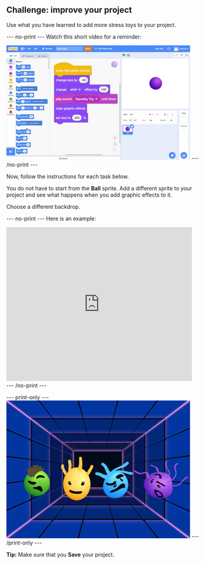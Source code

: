 ## Challenge: improve your project

Use what you have learned to add more stress toys to your project. 

--- no-print ---
Watch this short video for a reminder:

![screenshot](images/balls-challenge2.gif) 
--- /no-print ---

Now, follow the instructions for each task below.

You do not have to start from the **Ball** sprite. Add a different sprite to your project and see what happens when you add graphic effects to it. 

Choose a different backdrop.

--- no-print ---
Here is an example:

<div class="scratch-preview">
  <iframe src="https://scratch.mit.edu/projects/403409939/embed" allowtransparency="true" width="485" height="402" frameborder="0" scrolling="no" allowfullscreen></iframe>
</div>
--- /no-print ---

--- print-only ---
![Complete project](images/balls-challenge-static.png)
--- /print-only ---

__Tip:__ Make sure that you **Save** your project.
